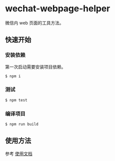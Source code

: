 # wechat-webpage-helper

微信内 web 页面的工具方法。

## 快速开始

### 安装依赖

第一次启动需要安装项目依赖。

```bash
$ npm i
```

### 测试

```bash
$ npm test
```

### 编译项目

```bash
$ npm run build
```

## 使用方法

参考 [使用文档](./docs/README.md)
